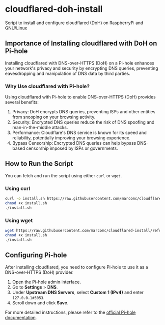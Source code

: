 # cloudflared-doh-install

Script to install and configure cloudflared (DoH) on RaspberryPi and GNU/Linux

## Importance of Installing cloudflared with DoH on Pi-hole

Installing cloudflared with DNS-over-HTTPS (DoH) on a Pi-hole enhances your network's privacy and security by encrypting DNS queries, preventing eavesdropping and manipulation of DNS data by third parties.

### Why Use cloudflared with Pi-hole?
Using cloudflared with Pi-hole to enable DNS-over-HTTPS (DoH) provides several benefits:

1. Privacy: DoH encrypts DNS queries, preventing ISPs and other entities from snooping on your browsing activity.
2. Security: Encrypted DNS queries reduce the risk of DNS spoofing and man-in-the-middle attacks.
3. Performance: Cloudflare's DNS service is known for its speed and reliability, potentially improving your browsing experience.
4. Bypass Censorship: Encrypted DNS queries can help bypass DNS-based censorship imposed by ISPs or governments.

## How to Run the Script

You can fetch and run the script using either `curl` or `wget`.

### Using curl

```sh
curl -o install.sh https://raw.githubusercontent.com/marcomc/cloudflared-install/refs/heads/main/cloudflared-install.sh
chmod +x install.sh
./install.sh
```

### Using wget

```sh
wget https://raw.githubusercontent.com/marcomc/cloudflared-install/refs/heads/main/cloudflared-install.sh
chmod +x install.sh
./install.sh
```

## Configuring Pi-hole

After installing cloudflared, you need to configure Pi-hole to use it as a DNS-over-HTTPS (DoH) provider.

1. Open the Pi-hole admin interface.
2. Go to **Settings** > **DNS**.
3. Under **Upstream DNS Servers**, select **Custom 1 (IPv4)** and enter `127.0.0.1#5053`.
4. Scroll down and click **Save**.

For more detailed instructions, please refer to the [official Pi-hole documentation](https://docs.pi-hole.net/guides/dns/cloudflared/).